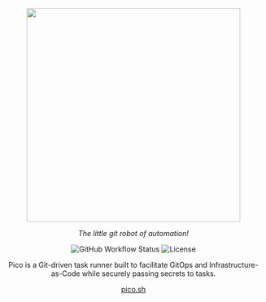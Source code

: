 <p align="center">
  <a aria-label="Pico logo" href="https://pico.sh">
    <img src="https://pico.sh/img/pico-wordmark-1000.png" width="420" />
  </a>
</p>

<p align="center">
  <em>The little git robot of automation!</em>
</p>

<p align="center">
  <img
    alt="GitHub Workflow Status"
    src="https://img.shields.io/github/workflow/status/picostack/pico/Test?style=for-the-badge"
  />
  <img
    alt="License"
    src="https://img.shields.io/github/license/picostack/pico?style=for-the-badge"
  />
</p>

<p align="center">
  Pico is a Git-driven task runner built to facilitate GitOps and
  Infrastructure-as-Code while securely passing secrets to tasks.
</p>

<p align="center">
  <a href="https://pico.sh">pico.sh</a>
</p>
